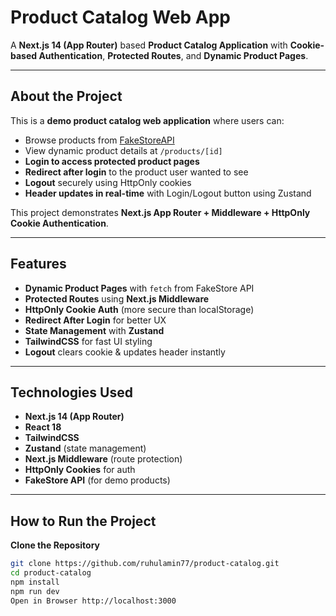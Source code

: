 # Product Catalog Web App

A **Next.js 14 (App Router)** based **Product Catalog Application** with **Cookie-based Authentication**, **Protected Routes**, and **Dynamic Product Pages**.

---

## About the Project

This is a **demo product catalog web application** where users can:

- Browse products from [FakeStoreAPI](https://fakestoreapi.com/)
- View dynamic product details at `/products/[id]`
- **Login to access protected product pages**
- **Redirect after login** to the product user wanted to see
- **Logout** securely using HttpOnly cookies
- **Header updates in real-time** with Login/Logout button using Zustand

This project demonstrates **Next.js App Router + Middleware + HttpOnly Cookie Authentication**.

---

## Features

- **Dynamic Product Pages** with `fetch` from FakeStore API
- **Protected Routes** using **Next.js Middleware**
- **HttpOnly Cookie Auth** (more secure than localStorage)
- **Redirect After Login** for better UX
- **State Management** with **Zustand**
- **TailwindCSS** for fast UI styling
- **Logout** clears cookie & updates header instantly

---

## Technologies Used

- **Next.js 14 (App Router)**
- **React 18**
- **TailwindCSS**
- **Zustand** (state management)
- **Next.js Middleware** (route protection)
- **HttpOnly Cookies** for auth
- **FakeStore API** (for demo products)

---

## How to Run the Project

**Clone the Repository**

```bash
git clone https://github.com/ruhulamin77/product-catalog.git
cd product-catalog
npm install
npm run dev
Open in Browser http://localhost:3000

```
